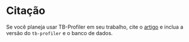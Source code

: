 # Citação

Se você planeja usar TB-Profiler em seu trabalho, cite o [artigo](https://genomemedicine.biomedcentral.com/articles/10.1186/s13073-019-0650-x) e inclua a versão do `tb-profiler` e o banco de dados.